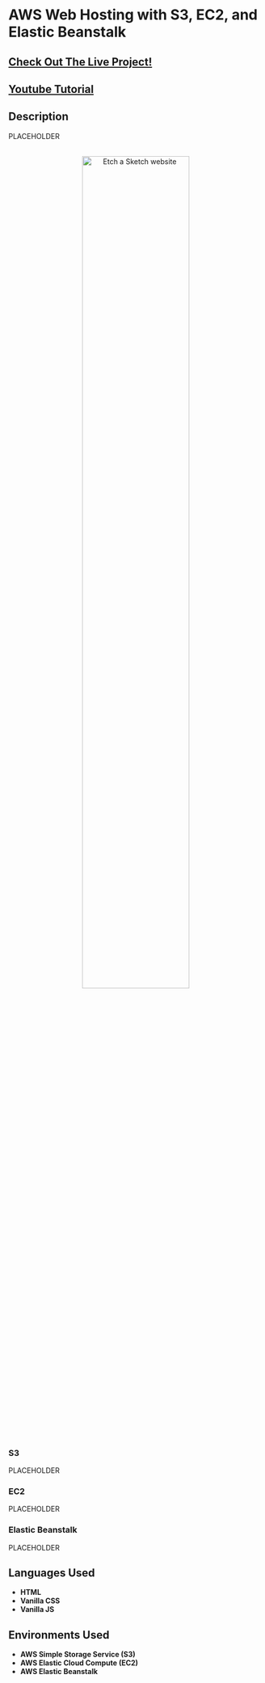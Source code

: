 <h1>AWS Web Hosting with S3, EC2, and Elastic Beanstalk</h1>

<h2><a href=http://jake-aws-webhosting-demo-bucket.s3-website-us-west-1.amazonaws.com>Check Out The Live Project!</a></h2>
<h2><a href=https://youtu.be/l5wKv2yQRdY>Youtube Tutorial</a></h2>
 
<h2>Description</h2>
PLACEHOLDER
<br />
<br />

<p align="center">
<img src="https://user-images.githubusercontent.com/50299748/214473156-4b533df7-5480-4e46-8f7b-415becfc1f7e.png" height="65%" width="65%" alt="Etch a Sketch website"/>
</p>

<h3>S3</h3>
PLACEHOLDER
<h3>EC2</h3>
PLACEHOLDER
<h3>Elastic Beanstalk</h3>
PLACEHOLDER

<h2>Languages Used</h2>

- <b>HTML</b>
- <b>Vanilla CSS</b>
- <b>Vanilla JS</b>

<h2>Environments Used</h2>

- <b>AWS Simple Storage Service (S3)</b>
- <b>AWS Elastic Cloud Compute (EC2)</b>
- <b>AWS Elastic Beanstalk</b>
